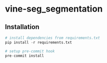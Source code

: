 # vine-seg_segmentation
## Installation
```python
# install dependencies from requirements.txt
pip install -r requirements.txt

# setup pre-commit hook
pre-commit install
```

